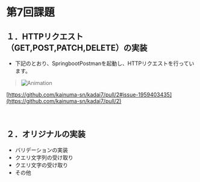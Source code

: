 # 第7回課題
## １．HTTPリクエスト（GET,POST,PATCH,DELETE）の実装<br>
- 下記のとおり、SpringbootPostmanを起動し、HTTPリクエストを行っています。<br>
> ![Animation](https://github.com/kainuma-sn/kadai7/assets/145829664/812e6233-93a7-4047-95d7-53a00a1c0bed)<br>

[https://github.com/kainuma-sn/kadai7/pull/2#issue-1959403435](https://github.com/kainuma-sn/kadai7/pull/2)<br>
<br><br>
## ２．オリジナルの実装<br>
- バリデーションの実装<br>
- クエリ文字列の受け取り<br>
- クエリ文字の受け取り<br>
- その他<br>
